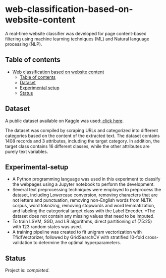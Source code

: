 # web-classification-based-on-website-content
A real-time website classifier was developed for page content-based filtering using machine learning techniques (ML) and Natural language processing (NLP).

## Table of contents
- [Web classification based on website content](#web-classification-based-on-website-content)
  - [Table of contents](#table-of-contents)
  - [Dataset](#dataset)
  - [Experimental setup](#Experimental-setup)
  - [Status](#status)


## Dataset
A public dataset available on Kaggle was used:[ click here](https://www.kaggle.com/datasets/hetulmehta/website-classification).

The dataset was compiled by scraping URLs and categorized into different categories based on the content of the extracted text. The dataset contains 1408 records and 3 attributes, including the target category. In addition, the target class contains 16 different classes, while the other attributes are purely text variables.

## Experimental-setup
* A Python programming language was used in this experiment to classify the webpages using a Jupyter notebook to perform the development. 
* Several text preprocessing techniques were employed to preprocess the dataset, including Lowercase conversion, removing characters that are not letters and punctuation, removing non-English words from NLTK corpus, word toknizing, removing stopwords and word lemmatization, and labeling the categorical target class with the Label Encoder.
*The dataset does not contain any missing values that need to be imputed.
* To train LSVM, SGD, and LR algorithms, direct partitioning of (75:25) with 123 random states was used. 
* A training pipeline was created to fit unigram vectorization with TfidfVectorizer, followed by GridSearchCV with stratified 10-fold cross-validation to determine the optimal hyperparameters.

## Status
Project is: _completed_.
